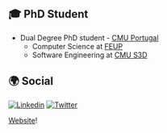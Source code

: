 ## 🎓 PhD Student
- Dual Degree PhD student - [CMU Portugal](https://www.cmuportugal.org/students/luis-filipe-fernandes-gomes/)
  - Computer Science at [FEUP](https://www.up.pt/portal/en/feud/)
  - Software Engineering at [CMU S3D](https://s3d.cmu.edu/)


## 🌍 Social

[![Linkedin](https://img.shields.io/badge/-luisgomes24-blue?style=round-square&logo=Linkedin&logoColor=white)](https://www.linkedin.com/in/luisgomes24/?locale=en_US) 
[![Twitter](https://img.shields.io/badge/-luisfgomes24-1ca0f1?style=round-square&logo=twitter&logoColor=white)](https://twitter.com/luisfgomes24)

[Website](https://luisgomes24.github.io/)!


<!--
**luisgomes24/luisgomes24** is a ✨ _special_ ✨ repository because its `README.md` (this file) appears on your GitHub profile.

Here are some ideas to get you started:


- 🌱 I’m currently learning ...
- 👯 I’m looking to collaborate on ...
- 🤔 I’m looking for help with ...
- 💬 Ask me about ...
- 📫 How to reach me: ...
- 😄 Pronouns: ...
- ⚡ Fun fact: ...
-->
